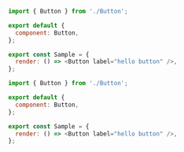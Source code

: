 ```js filename="Button.stories.js|jsx" renderer="react" language="js"
import { Button } from './Button';

export default {
  component: Button,
};

export const Sample = {
  render: () => <Button label="hello button" />,
};
```

```js filename="Button.stories.js|jsx" renderer="solid" language="js"
import { Button } from './Button';

export default {
  component: Button,
};

export const Sample = {
  render: () => <Button label="hello button" />,
};
```
